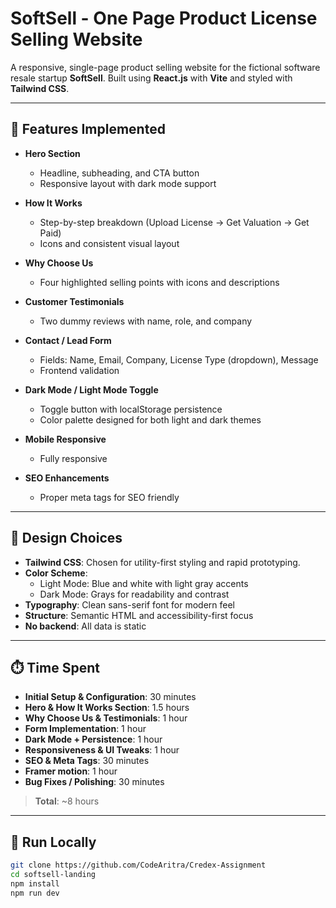 # SoftSell - One Page Product License Selling Website

A responsive, single-page product selling website for the fictional software resale startup **SoftSell**. Built using **React.js** with **Vite** and styled with **Tailwind CSS**.

---

## 🚀 Features Implemented

- **Hero Section**  
  - Headline, subheading, and CTA button  
  - Responsive layout with dark mode support

- **How It Works**  
  - Step-by-step breakdown (Upload License → Get Valuation → Get Paid)  
  - Icons and consistent visual layout

- **Why Choose Us**  
  - Four highlighted selling points with icons and descriptions

- **Customer Testimonials**  
  - Two dummy reviews with name, role, and company

- **Contact / Lead Form**  
  - Fields: Name, Email, Company, License Type (dropdown), Message  
  - Frontend validation 

- **Dark Mode / Light Mode Toggle**  
  - Toggle button with localStorage persistence  
  - Color palette designed for both light and dark themes

- **Mobile Responsive**  
  - Fully responsive

- **SEO Enhancements**  
  - Proper meta tags for SEO friendly

---

## 🎨 Design Choices

- **Tailwind CSS**: Chosen for utility-first styling and rapid prototyping.
- **Color Scheme**:
  - Light Mode: Blue and white with light gray accents
  - Dark Mode: Grays for readability and contrast
- **Typography**: Clean sans-serif font for modern feel
- **Structure**: Semantic HTML and accessibility-first focus
- **No backend**: All data is static 

---

## ⏱️ Time Spent

- **Initial Setup & Configuration**: 30 minutes
- **Hero & How It Works Section**: 1.5 hours
- **Why Choose Us & Testimonials**: 1 hour
- **Form Implementation**: 1 hour
- **Dark Mode + Persistence**: 1 hour
- **Responsiveness & UI Tweaks**: 1 hour
- **SEO & Meta Tags**: 30 minutes
- **Framer motion**: 1 hour
- **Bug Fixes / Polishing**: 30 minutes

> **Total**: ~8 hours

---

## 📁 Run Locally

```bash
git clone https://github.com/CodeAritra/Credex-Assignment
cd softsell-landing
npm install
npm run dev
